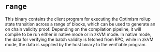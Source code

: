 # `range`

This binary contains the client program for executing the Optimism rollup state transition across a range of blocks, which can be used to generate an on chain validity proof. Depending on the compilation pipeline, it will compile to be run either in native mode or in zkVM mode. In native mode, the data for verifying
the batch validity is fetched from RPC, while in zkVM mode, the data is supplied by the host binary to the verifiable program.